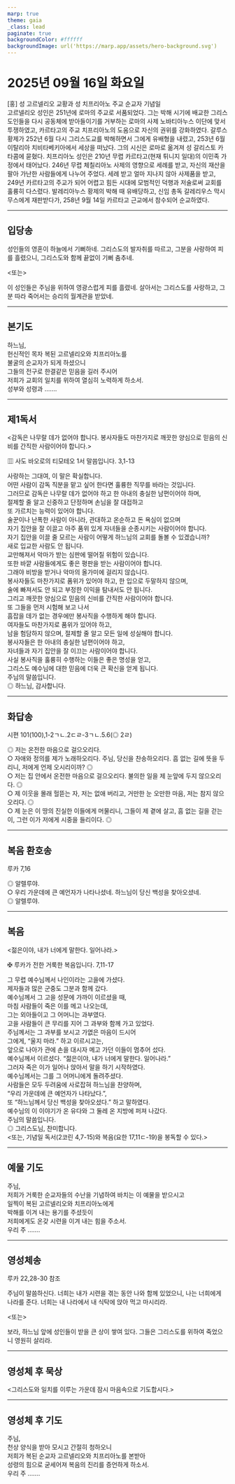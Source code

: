 ```yaml
---
marp: true
theme: gaia
_class: lead
paginate: true
backgroundColor: #ffffff
backgroundImage: url('https://marp.app/assets/hero-background.svg')
---
```


# 2025년 09월 16일 화요일

[홍] 성 고르넬리오 교황과 성 치프리아노 주교 순교자 기념일  
고르넬리오 성인은 251년에 로마의 주교로 서품되었다. 그는 박해 시기에 배교한 그리스도인들을 다시 공동체에 받아들이기를 거부하는 로마의 사제 노바티아누스 이단에 맞서 투쟁하였고, 카르타고의 주교 치프리아노의 도움으로 자신의 권위를 강화하였다. 갈루스 황제가 252년 6월 다시 그리스도교를 박해하면서 그에게 유배형을 내렸고, 253년 6월 이탈리아 치비타베키아에서 세상을 떠났다. 그의 시신은 로마로 옮겨져 성 갈리스토 카타콤에 묻혔다.
치프리아노 성인은 210년 무렵 카르타고(현재 튀니지 일대)의 이민족 가정에서 태어났다. 246년 무렵 체칠리아노 사제의 영향으로 세례를 받고, 자신의 재산을 팔아 가난한 사람들에게 나누어 주었다. 세례 받고 얼마 지나지 않아 사제품을 받고, 249년 카르타고의 주교가 되어 어렵고 힘든 시대에 모범적인 덕행과 저술로써 교회를 훌륭히 다스렸다. 발레리아누스 황제의 박해 때 유배당하고, 신임 총독 갈레리우스 막시무스에게 재판받다가, 258년 9월 14일 카르타고 근교에서 참수되어 순교하였다.




---

## 입당송

성인들의 영혼이 하늘에서 기뻐하네. 그리스도의 발자취를 따르고, 그분을 사랑하여 피를 흘렸으니, 그리스도와 함께 끝없이 기뻐 춤추네.  
  
<또는>  
  
이 성인들은 주님을 위하여 영광스럽게 피를 흘렸네. 살아서는 그리스도를 사랑하고, 그분 따라 죽어서는 승리의 월계관을 받았네.  


---

## 본기도

하느님,  
헌신적인 목자 복된 고르넬리오와 치프리아노를  
불굴의 순교자가 되게 하셨으니  
그들의 전구로 한결같은 믿음을 길러 주시어  
저희가 교회의 일치를 위하여 열심히 노력하게 하소서.  
성부와 성령과 …….  
  


---

## 제1독서

<감독은 나무랄 데가 없어야 합니다. 봉사자들도 마찬가지로 깨끗한 양심으로 믿음의 신비를 간직한 사람이어야 합니다.>

▥ 사도 바오로의 티모테오 1서 말씀입니다. 3,1-13

사랑하는 그대여, 이 말은 확실합니다.  
어떤 사람이 감독 직분을 맡고 싶어 한다면 훌륭한 직무를 바라는 것입니다.  
그러므로 감독은 나무랄 데가 없어야 하고 한 아내의 충실한 남편이어야 하며,  
절제할 줄 알고 신중하고 단정하며 손님을 잘 대접하고  
또 가르치는 능력이 있어야 합니다.  
술꾼이나 난폭한 사람이 아니라, 관대하고 온순하고 돈 욕심이 없으며  
자기 집안을 잘 이끌고 아주 품위 있게 자녀들을 순종시키는 사람이어야 합니다.  
자기 집안을 이끌 줄 모르는 사람이 어떻게 하느님의 교회를 돌볼 수 있겠습니까?  
새로 입교한 사람도 안 됩니다.  
교만해져서 악마가 받는 심판에 떨어질 위험이 있습니다.  
또한 바깥 사람들에게도 좋은 평판을 받는 사람이어야 합니다.  
그래야 비방을 받거나 악마의 올가미에 걸리지 않습니다.  
봉사자들도 마찬가지로 품위가 있어야 하고, 한 입으로 두말하지 않으며,  
술에 빠져서도 안 되고 부정한 이익을 탐내서도 안 됩니다.  
그리고 깨끗한 양심으로 믿음의 신비를 간직한 사람이어야 합니다.  
또 그들을 먼저 시험해 보고 나서  
흠잡을 데가 없는 경우에만 봉사직을 수행하게 해야 합니다.  
여자들도 마찬가지로 품위가 있어야 하고,  
남을 험담하지 않으며, 절제할 줄 알고 모든 일에 성실해야 합니다.  
봉사자들은 한 아내의 충실한 남편이어야 하고,  
자녀들과 자기 집안을 잘 이끄는 사람이어야 합니다.  
사실 봉사직을 훌륭히 수행하는 이들은 좋은 명성을 얻고,  
그리스도 예수님에 대한 믿음에 더욱 큰 확신을 얻게 됩니다.  
주님의 말씀입니다.  
◎ 하느님, 감사합니다.  
  


---

## 화답송

시편 101(100),1-2ㄱㄴ.2ㄷㄹ-3ㄱㄴ.5.6(◎ 2ㄹ)

◎ 저는 온전한 마음으로 걸으오리다.  
○ 자애와 정의를 제가 노래하오리다. 주님, 당신을 찬송하오리다. 흠 없는 길에 뜻을 두리니, 저에게 언제 오시리이까? ◎  
○ 저는 집 안에서 온전한 마음으로 걸으오리다. 불의한 일을 제 눈앞에 두지 않으오리다. ◎  
○ 제 이웃을 몰래 헐뜯는 자, 저는 없애 버리고, 거만한 눈 오만한 마음, 저는 참지 않으오리다. ◎  
○ 제 눈은 이 땅의 진실한 이들에게 머물리니, 그들이 제 곁에 살고, 흠 없는 길을 걷는 이, 그런 이가 저에게 시중을 들리이다. ◎  
  


---

## 복음 환호송

루카 7,16

◎ 알렐루야.  
○ 우리 가운데에 큰 예언자가 나타나셨네. 하느님이 당신 백성을 찾아오셨네.  
◎ 알렐루야.  
  


---

## 복음

<젊은이야, 내가 너에게 말한다. 일어나라.>

✠ 루카가 전한 거룩한 복음입니다. 7,11-17

그 무렵 예수님께서 나인이라는 고을에 가셨다.  
제자들과 많은 군중도 그분과 함께 갔다.  
예수님께서 그 고을 성문에 가까이 이르셨을 때,  
마침 사람들이 죽은 이를 메고 나오는데,  
그는 외아들이고 그 어머니는 과부였다.  
고을 사람들이 큰 무리를 지어 그 과부와 함께 가고 있었다.  
주님께서는 그 과부를 보시고 가엾은 마음이 드시어  
그에게, “울지 마라.” 하고 이르시고는,  
앞으로 나아가 관에 손을 대시자 메고 가던 이들이 멈추어 섰다.  
예수님께서 이르셨다. “젊은이야, 내가 너에게 말한다. 일어나라.”  
그러자 죽은 이가 일어나 앉아서 말을 하기 시작하였다.  
예수님께서는 그를 그 어머니에게 돌려주셨다.  
사람들은 모두 두려움에 사로잡혀 하느님을 찬양하며,  
“우리 가운데에 큰 예언자가 나타났다.”,  
또 “하느님께서 당신 백성을 찾아오셨다.” 하고 말하였다.  
예수님의 이 이야기가 온 유다와 그 둘레 온 지방에 퍼져 나갔다.  
주님의 말씀입니다.  
◎ 그리스도님, 찬미합니다.  
<또는, 기념일 독서(2코린 4,7-15)와 복음(요한 17,11ㄷ-19)을 봉독할 수 있다.>  
  


---

## 예물 기도

주님,  
저희가 거룩한 순교자들의 수난을 기념하여 바치는 이 예물을 받으시고  
일찍이 복된 고르넬리오와 치프리아노에게  
박해를 이겨 내는 용기를 주셨듯이  
저희에게도 온갖 시련을 이겨 내는 힘을 주소서.  
우리 주 …….  
  


---

## 영성체송

루카 22,28-30 참조

주님이 말씀하신다. 너희는 내가 시련을 겪는 동안 나와 함께 있었으니, 나는 너희에게 나라를 준다. 너희는 내 나라에서 내 식탁에 앉아 먹고 마시리라.  
  
<또는>  
  
보라, 하느님 앞에 성인들이 받을 큰 상이 쌓여 있다. 그들은 그리스도를 위하여 죽었으니 영원히 살리라.  


---

## 영성체 후 묵상

<그리스도와 일치를 이루는 가운데 잠시 마음속으로 기도합시다.>  


---

## 영성체 후 기도

주님,  
천상 양식을 받아 모시고 간절히 청하오니  
저희가 복된 순교자 고르넬리오와 치프리아노를 본받아  
성령의 힘으로 굳세어져 복음의 진리를 증언하게 하소서.  
우리 주 …….
